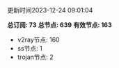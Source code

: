 更新时间2023-12-24 09:01:04

**总订阅: 73**
**总节点: 639**
**有效节点: 163**
- v2ray节点: 160
- ss节点: 1
- trojan节点: 2
